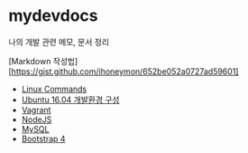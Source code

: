 # mydevdocs
나의 개발 관련 메모, 문서 정리

[Markdown 작성법][https://gist.github.com/ihoneymon/652be052a0727ad59601]

- [Linux Commands](./Linux_Commands.md)
- [Ubuntu 16.04 개발환경 구성](./Setup_Dev_Env_Ubuntu1604.md)
- [Vagrant](./Vagrant.md)
- [NodeJS](./NodeJS.md)
- [MySQL](./MySQL.md)
- [Bootstrap 4](./Bootstrap4.md)




